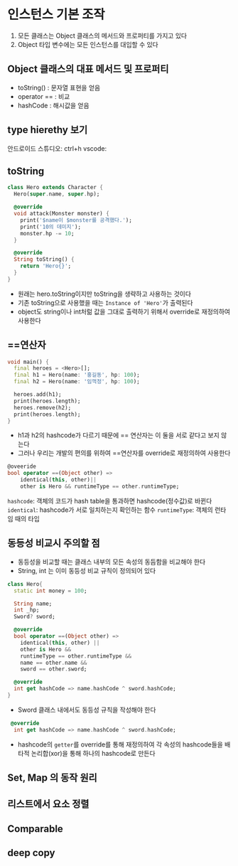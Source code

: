 # 인스턴스 기본 조작
1. 모든 클래스는 Object 클래스의 메서드와 프로퍼티를 가지고 있다
2. Object 타입 변수에는 모든 인스턴스를 대입할 수 있다

## Object 클래스의 대표 메서드 및 프로퍼티
- toString() : 문자열 표현을 얻음
- operator == : 비교
- hashCode : 해시값을 얻음

## type hierethy 보기
안드로이드 스튜디오: ctrl+h
vscode: 

## toString
```dart
class Hero extends Character {
  Hero(super.name, super.hp);

  @override
  void attack(Monster monster) {
    print('$name이 $monster를 공격했다.');
    print('10의 데미지');
    monster.hp -= 10;
  }

  @override
  String toString() {
    return 'Hero{}';
  }
}
```
- 원래는 hero.toString이지만 toString을 생략하고 사용하는 것이다
- 기존 toString으로 사용했을 때는 `Instance of 'Hero'`가 출력된다
- object도 string이나 int처럶 값을 그대로 출력하기 위해서 override로 재정의하여 사용한다

## ==연산자
```dart
void main() {
  final heroes = <Hero>[];
  final h1 = Hero(name: '홍길동', hp: 100);
  final h2 = Hero(name: '임꺽정', hp: 100);

  heroes.add(h1);
  print(heroes.length);
  heroes.remove(h2);
  print(heroes.length);
}
```
- h1과 h2의 hashcode가 다르기 때문에 == 연산자는 이 둘을 서로 같다고 보지 않는다
- 그러나 우리는 개발의 편의를 위하여 ==연산자를 override로 재정의하여 사용한다
```dart
@oveeride
bool operator ==(Object other) =>
    identical(this, other)||
    other is Hero && runtimeType == other.runtimeType;
```
`hashcode`: 객체의 코드가 hash table을 통과하면 hashcode(정수값)로 바뀐다
`identical`: hashcode가 서로 일치하는지 확인하는 함수
`runtimeType`: 객체의 런타임 때의 타입

## 동등성 비교시 주의할 점
- 동등성을 비교할 때는 클래스 내부의 모든 속성의 동듬함을 비교해야 한다
- String, int 는 이미 동등성 비교 규칙이 정의되어 있다
```dart
class Hero{
  static int money = 100;

  String name;
  int _hp;
  Sword? sword;

  @override
  bool operator ==(Object other) =>
    identical(this, other) ||
    other is Hero &&
    runtimeType == other.runtimeType &&
    name == other.name &&
    sword == other.sword;

  @override
  int get hashCode => name.hashCode ^ sword.hashCode;
}
```
- Sword 클래스 내에서도 동등성 규칙을 작성해야 한다

```dart
 @override
  int get hashCode => name.hashCode ^ sword.hashCode;
```
- hashcode의 `getter`를 override를 통해 재정의하여 각 속성의 hashcode들을 배타적 논리합(xor)을 통해 하나의 hashcode로 만든다

## Set, Map 의 동작 원리

## 리스트에서 요소 정렬

## Comparable

## deep copy